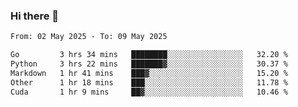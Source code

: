 ### Hi there 👋

<!--[![Top Langs](https://github-readme-stats.vercel.app/api/top-langs/?username=Shuze-Liu)](https://github.com/Shuze-Liu/github-readme-stats)-->
<!--START_SECTION:waka-->

```txt
From: 02 May 2025 - To: 09 May 2025

Go         3 hrs 34 mins   ████████░░░░░░░░░░░░░░░░░   32.20 %
Python     3 hrs 22 mins   ███████▓░░░░░░░░░░░░░░░░░   30.37 %
Markdown   1 hr 41 mins    ███▓░░░░░░░░░░░░░░░░░░░░░   15.20 %
Other      1 hr 18 mins    ███░░░░░░░░░░░░░░░░░░░░░░   11.78 %
Cuda       1 hr 9 mins     ██▓░░░░░░░░░░░░░░░░░░░░░░   10.46 %
```

<!--END_SECTION:waka-->

<!--
**Shuze-Liu/Shuze-Liu** is a ✨ _special_ ✨ repository because its `README.md` (this file) appears on your GitHub profile.

Here are some ideas to get you started:

- 🔭 I’m currently working on ...
- 🌱 I’m currently learning ...
- 👯 I’m looking to collaborate on ...
- 🤔 I’m looking for help with ...
- 💬 Ask me about ...
- 📫 How to reach me: ...
- 😄 Pronouns: ...
- ⚡ Fun fact: ...
-->
